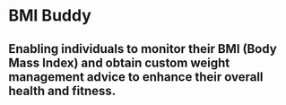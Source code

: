 # BMI Buddy
## Enabling individuals to monitor their BMI (Body Mass Index) and obtain custom weight management advice to enhance their overall health and fitness.
